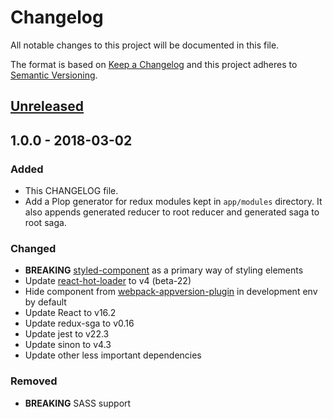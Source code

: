 # Changelog
All notable changes to this project will be documented in this file.

The format is based on [Keep a Changelog](http://keepachangelog.com/en/1.0.0/)
and this project adheres to [Semantic Versioning](http://semver.org/spec/v2.0.0.html).

## [Unreleased]

## 1.0.0 - 2018-03-02
### Added
- This CHANGELOG file.
- Add a Plop generator for redux modules kept in `app/modules` directory. It also appends generated reducer to root 
reducer and generated saga to root saga.

### Changed
- **BREAKING** [styled-component](https://github.com/styled-components/styled-components) as a primary way of styling
elements
- Update [react-hot-loader](https://github.com/gaearon/react-hot-loader) to v4 (beta-22)
- Hide component from [webpack-appversion-plugin](https://github.com/apptension/webpack-appversion-plugin) in 
development env by default
- Update React to v16.2
- Update redux-sga to v0.16
- Update jest to v22.3
- Update sinon to v4.3
- Update other less important dependencies

### Removed
- **BREAKING** SASS support

[Unreleased]: https://github.com/apptension/react-boilerplate/compare/v1.0.0...HEAD

